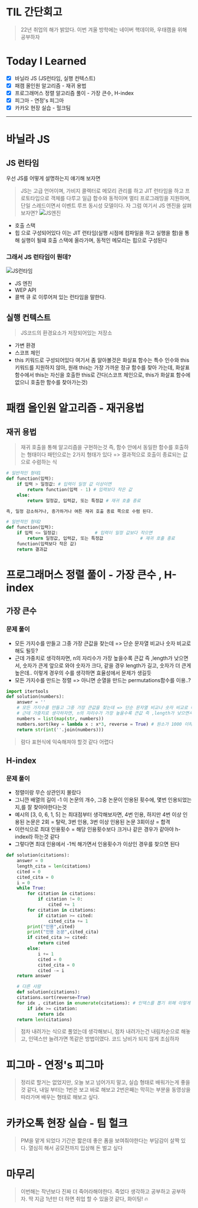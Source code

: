 # TIL 간단회고
> 22년 취업의 해가 밝았다. 이번 겨울 방학에는 네이버 핵데이와, 우태캠을 위해 공부하자

# Today I Learned
- [x] 바닐라 JS (JS런타임, 실행 컨텍스트)
- [x] 패캠 올인원 알고리즘 - 재귀 용법
- [x] 프로그래머스 정렬 알고리즘 풀이 - 가장 큰수, H-index
- [x] 피그마 - 연정's 피그마
- [x] 카카오 현장 실습 - 헐크팀
---
# 바닐라 JS
## JS 런타임
우선 JS를 어떻게 설명하는지 얘기해 보자면
> JS는 고급 언어이며, 가비지 콜렉터로 메모리 관리를 하고 JIT 런타임을 하고 프로토타입으로 객체를 다루고 일급 합수와 동적이며 멀티 프로그래밍을 지원하며, 단일 스레드이면서 이벤트 루프 동시성 모델이다.
자 그럼 여기서 JS 엔진을 살펴보자면?
![JS엔진](/img/JS엔진.png)
- 호출 스택
- 힙
으로 구성되어있다
이는 JIT 런타임(실행 시점에 컴파일을 하고 실행을 함)을 통해 실행이 될떄 호출 스택에 올라가며, 동적인 메모리는 힙으로 구성된다
### 그래서 JS 런타임이 뭔데?
![JS런타임](/img/JS런타임/png)
- JS 엔진
- WEP API
- 콜백 큐
로 이루어져 있는 런타임을 말한다.
## 실행 컨텍스트
> JS코드의 환경요소가 저장되어있는 저장소
- 가변 환경
- 스코프 체인
- this 키워드로 구성되어있다
여기서 좀 알아볼것은 화살표 함수는 특수 인수와 this 키워드를 지원하지 않아, 원래 this는 가장 가까운 정규 함수를 찾아 가는데, 화살표 함수에서 this는 자신을 호출한 this로 간다(스코프 체인으로, this가 화살표 함수에 없으니 호출한 함수를 찾아가는것)

# 패캠 올인원 알고리즘 - 재귀용법
## 재귀 용법
> 재귀 호출을 통해 알고리즘을 구현하는것
즉, 함수 안에서 동일한 함수를 호출하는 형태이다
패턴으로는 2가지 형태가 있다 => 결과적으로 호출이 종료되는 값으로 수렴하는 식
```python
# 일반적인 형태1
def function(입력):
    if 입력 > 일정값: # 입력이 일정 값 이상이면
        return function(입력 - 1) # 입력보다 작은 값
    else:
        return 일정값, 입력값, 또는 특정값 # 재귀 호출 종료

즉, 일정 감소하거나, 증가하거나 여튼 재귀 호출 종료 쪽으로 수렴 된다.

# 일반적인 형태2
def function(입력):
    if 입력 <= 일정값:              # 입력이 일정 값보다 작으면
        return 일정값, 입력값, 또는 특정값              # 재귀 호출 종료
    function(입력보다 작은 값)
    return 결과값
```
# 프로그래머스 정렬 풀이 - 가장 큰수 , H-index
## 가장 큰수
### 문제 풀이
- 모든 가지수를 만들고 그중 가장 큰값을 찾는데 => 단순 문자열 비교나 숫자 비교로 해도 될듯?
- 근데 가중치로 생각하자면, n의 자리수가 가장 높을수록 큰값 즉 ,length가 낮으면서, 숫자가 큰게 앞으로 와야 숫자가 크다, 같을 경우 length가 길고, 숫자가 더 큰게 높은데.. 이렇게 경우의 수를 생각하면 효율성에서 문제가 생길듯
- 모든 가지수를 만드는 정렬 => 아니면 순열을 만드는 permutations함수를 이용..?
```python
import itertools
def solution(numbers):
    answer = ''
    # 모든 가지수를 만들고 그중 가장 큰값을 찾는데 => 단순 문자열 비교나 숫자 비교로 해도 될듯?
    # 근데 가중치로 생각하자면, n의 자리수가 가장 높을수록 큰값 즉 ,length가 낮으면서, 숫자가 큰게 앞으로 와야 숫자가 크다, 같을 경우 length가 길고, 숫자가 더 큰게 높은데.. 이렇게 경우의 수를 생각하면 효율성에서 문제가 생길듯
    numbers = list(map(str, numbers)) 
    numbers.sort(key = lambda x : x*3, reverse = True) # 원소가 1000 이하이기때문에, 자리를 맞춰놓고 비교한다는것. => 이 부분이 어려웠따
    return str(int(''.join(numbers)))
```
>람다 표현식에 익숙해져야 할것 같다 어렵다

## H-index
### 문제 풀이
- 정렬이랑 무슨 상관인지 몰랐다
- 그니깐 배열의 길이 -1 이 논문의 개수, 그중 논문이 인용된 횟수에, 몇번 인용되었는지,를 잘 찾아야한다는것
- 예시의 [3, 0, 6, 1, 5] 는 최대점부터 생각해보자면, 4번 인용, 하지만 4번 이상 인용된 논문은 2회 = 탈락, 3번 인용, 3번 이상 인용된 논문 3회이상 = 합격
- 이런식으로 최대 인용횟수 = 해당 인용횟수보다 크거나 같은 경우가 같아야 h-index라 하는것 같다
- 그렇다면 최대 인용에서 -1씩 해가면서 인용횟수가 이상인 경우를 찾으면 된다
```python
def solution(citations):
    answer = 0
    length_cita = len(citations)
    cited = 0
    cited_cita = 0
    i = 0
    while True:
        for citation in citations:
            if citation != 0:
                cited += 1
        for citation in citations:
            if citation >= cited:
                cited_cita += 1
        print("인용",cited)
        print("인용 논문",cited_cita)
        if cited_cita >= cited:
            return cited
        else:
            i += 1
            cited = 0
            cited_cita = 0
            cited -= i
    return answer

    # 다른 사람
    def solution(citations):
    citations.sort(reverse=True)
    for idx , citation in enumerate(citations): # 인덱스를 뽑기 위해 이렇게 사용한것 같다. 좋은 코드다
        if idx >= citation:
            return idx
    return len(citations)
```
> 점차 내려가는 식으로 풀었는데 생각해보니, 점차 내려가는건 내림차순으로 해놓고, 인덱스만 늘려가면 똑같은 방법이였다. 코드 낭비가 되지 않게 조심하자

# 피그마 - 연정's 피그마
> 정리로 할거는 없었지만, 오늘 보고 넘어가지 말고, 실습 형태로 배워가는게 좋을것 같다, 내일 부터는 1번은 보고 바로 해보고 2번은째는 막히는 부분을 동영상을 따라가며 배우는 형태로 해보고 싶다.

# 카카오톡 현장 실습 - 팀 헐크
> PM을 맡게 되었다 기간은 짧은데 좋은 폼을 보여줘야한다는 부담감이 살짝 있다. 열심히 해서 공모전까지 입상해 돈 벌고 싶다

# 마무리
> 이번해는 작년보다 진짜 더 죽어라해야한다. 죽었다 생각하고 공부하고 공부하자. 딱 지금 1년만 더 하면 취업 할 수 있을것 같다, 화이팅! 🔥